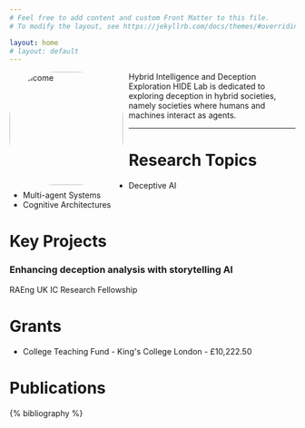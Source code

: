 ```yaml
---
# Feel free to add content and custom Front Matter to this file.
# To modify the layout, see https://jekyllrb.com/docs/themes/#overriding-theme-defaults

layout: home
# layout: default
---
```

<img src="welcome.png" alt="welcome" width="200" align="left" style="margin-right:10px; border-radius:80px" />

Hybrid Intelligence and Deception Exploration HIDE Lab is dedicated to exploring deception in hybrid societies, namely societies where humans and machines interact as agents.


---

# Research Topics
- Deceptive AI
- Multi-agent Systems
- Cognitive Architectures
  

# Key Projects
### Enhancing deception analysis with storytelling AI

RAEng UK IC Research Fellowship

# Grants
- College Teaching Fund - King's College London - £10,222.50

# Publications
{% bibliography %} 
